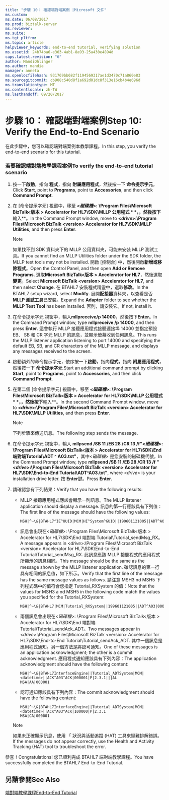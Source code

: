 ```yaml
---
title: "步驟 10： 確認端對端案例 |Microsoft 文件"
ms.custom: 
ms.date: 06/08/2017
ms.prod: biztalk-server
ms.reviewer: 
ms.suite: 
ms.tgt_pltfrm: 
ms.topic: article
helpviewer_keywords: end-to-end tutorial, verifying solution
ms.assetid: 24b74ba6-e303-4ab1-8a93-25a430e4894d
caps.latest.revision: "6"
author: MandiOhlinger
ms.author: mandia
manager: anneta
ms.openlocfilehash: 931769bb682f1194569317ae1d3470c71a860e83
ms.sourcegitcommit: cb908c540d8f1a692d01dc8f313e16cb4b4e696d
ms.translationtype: MT
ms.contentlocale: zh-TW
ms.lasthandoff: 09/20/2017
---
```

# <a name="step-10-verify-the-end-to-end-scenario"></a><span data-ttu-id="13493-102">步驟 10： 確認端對端案例</span><span class="sxs-lookup"><span data-stu-id="13493-102">Step 10: Verify the End-to-End Scenario</span></span>
<span data-ttu-id="13493-103">在此步驟中，您可以確認端對端案例本教學課程。</span><span class="sxs-lookup"><span data-stu-id="13493-103">In this step, you verify the end-to-end scenario for this tutorial.</span></span>  
  
### <a name="to-verify-the-end-to-end-tutorial-scenario"></a><span data-ttu-id="13493-104">若要確認端對端教學課程案例</span><span class="sxs-lookup"><span data-stu-id="13493-104">To verify the end-to-end tutorial scenario</span></span>  
  
1.  <span data-ttu-id="13493-105">按一下**啟動**，指向 **程式**，指向 **附屬應用程式**，然後按一下 **命令提示字元**。</span><span class="sxs-lookup"><span data-stu-id="13493-105">Click **Start**, point to **Programs**, point to **Accessories**, and then click **Command Prompt**.</span></span>  
  
2.  <span data-ttu-id="13493-106">在 [命令提示字元] 視窗中，移至  **\<*磁碟機*>: \Program Files\Microsoft BizTalk\<版本 > Accelerator for HL7\SDK\MLLP 公用程式 * *，，然後按下**輸入**。</span><span class="sxs-lookup"><span data-stu-id="13493-106">In the Command Prompt window, move to **\<*drive*>:\Program Files\Microsoft BizTalk \<version> Accelerator for HL7\SDK\MLLP Utilities**, and then press **Enter**.</span></span>  
  
    > [!NOTE]
    >  <span data-ttu-id="13493-107">如果找不到 SDK 資料夾下的 MLLP 公用資料夾，可能未安裝 MLLP 測試工具。</span><span class="sxs-lookup"><span data-stu-id="13493-107">If you cannot find an MLLP Utilities folder under the SDK folder, the MLLP test tools may not be installed.</span></span> <span data-ttu-id="13493-108">開啟 [控制台] 中，然後開啟**新增或移除程式**。</span><span class="sxs-lookup"><span data-stu-id="13493-108">Open the Control Panel, and then open **Add or Remove Programs**.</span></span> <span data-ttu-id="13493-109">選取**Microsoft BizTalk\<版本 > Accelerator for HL7**，然後選取**變更**。</span><span class="sxs-lookup"><span data-stu-id="13493-109">Select **Microsoft BizTalk \<version> Accelerator for HL7**, and then select **Change**.</span></span> <span data-ttu-id="13493-110">在 BTAHL7 安裝程式精靈中，選取**修改**。</span><span class="sxs-lookup"><span data-stu-id="13493-110">In the BTAHL7 setup wizard, select **Modify**.</span></span> <span data-ttu-id="13493-111">展開**配接器**資料夾，以查看是否**MLLP 測試工具**已安裝。</span><span class="sxs-lookup"><span data-stu-id="13493-111">Expand the **Adapter** folder to see whether the **MLLP Test Tool** has been installed.</span></span> <span data-ttu-id="13493-112">否則，請安裝它。</span><span class="sxs-lookup"><span data-stu-id="13493-112">If not, install it.</span></span>  
  
3.  <span data-ttu-id="13493-113">在命令提示字元 視窗中，輸入**mllpreceive/p 14000**，然後按下**Enter**。</span><span class="sxs-lookup"><span data-stu-id="13493-113">In the Command Prompt window, type **mllpreceive /p 14000**, and then press **Enter**.</span></span> <span data-ttu-id="13493-114">這會執行 MLLP 接聽應用程式接聽連接埠 14000 並指定預設 EB、 SB 和 CR 字元 MLLP 的訊息，並顯示螢幕收到任何訊息。</span><span class="sxs-lookup"><span data-stu-id="13493-114">This runs the MLLP listener application listening to port 14000 and specifying the default EB, SB, and CR characters of the MLLP message, and displays any messages received to the screen.</span></span>  
  
4.  <span data-ttu-id="13493-115">啟動額外的命令提示字元，依序按一下**啟動**，指向**程式**，指向 **附屬應用程式**，然後按一下 **命令提示字元**.</span><span class="sxs-lookup"><span data-stu-id="13493-115">Start an additional command prompt by clicking **Start**, point to **Programs**, point to **Accessories**, and then click **Command Prompt**.</span></span>  
  
5.  <span data-ttu-id="13493-116">在第二個 [命令提示字元] 視窗中，移至  **\<*磁碟機*>: \Program Files\Microsoft BizTalk\<版本 > Accelerator for HL7\SDK\MLLP 公用程式 * *，，然後按下**輸入**。</span><span class="sxs-lookup"><span data-stu-id="13493-116">In the second Command Prompt window, move to **\<*drive*>:\Program Files\Microsoft BizTalk \<version> Accelerator for HL7\SDK\MLLP Utilities**, and then press **Enter**.</span></span>  
  
    > [!NOTE]
    >  <span data-ttu-id="13493-117">下列步驟來傳送訊息。</span><span class="sxs-lookup"><span data-stu-id="13493-117">The following step sends the message.</span></span>  
  
6.  <span data-ttu-id="13493-118">在命令提示字元 視窗中，輸入 **mllpsend /SB 11 /EB 28 /CR 13 /f"\<*磁碟機*>: \Program Files\Microsoft BizTalk\<版本 > Accelerator for HL7\SDK\End 端對端Tutorial\ADT ^ A03.txt"**，其中\<*磁碟機*> 是您安裝的磁碟機代號。</span><span class="sxs-lookup"><span data-stu-id="13493-118">In the Command Prompt window, type **mllpsend /SB 11 /EB 28 /CR 13 /f "\<*drive*>:\Program Files\Microsoft BizTalk \<version> Accelerator for HL7\SDK\End-to-End Tutorial\ADT^A03.txt"**, where \<*drive*> is your installation drive letter.</span></span> <span data-ttu-id="13493-119">按 **Enter**鍵。</span><span class="sxs-lookup"><span data-stu-id="13493-119">Press **Enter**.</span></span>  
  
7.  <span data-ttu-id="13493-120">請確認您有下列結果：</span><span class="sxs-lookup"><span data-stu-id="13493-120">Verify that you have the following results:</span></span>  
  
    -   <span data-ttu-id="13493-121">MLLP 接聽應用程式應該會顯示一則訊息。</span><span class="sxs-lookup"><span data-stu-id="13493-121">The MLLP listener application should display a message.</span></span> <span data-ttu-id="13493-122">訊息的第一行應該具有下列值：</span><span class="sxs-lookup"><span data-stu-id="13493-122">The first line of the message should have the following values:</span></span>  
  
        ```  
        MSH|^~\&|BTAHL7^IE^UUID|MCM|HI^System^GUID||199601121005||ADT^A04|000001|P|2.4|||SU|NE  
        ```  
  
    -   <span data-ttu-id="13493-123">訊息會出現在\<*磁碟機*>: \Program Files\Microsoft BizTalk\<版本 > Accelerator for HL7\SDK\End 端對端 Tutorial\Tutorial_sendMsg_RX。</span><span class="sxs-lookup"><span data-stu-id="13493-123">A message appears in \<*drive*>:\Program Files\Microsoft BizTalk \<version> Accelerator for HL7\SDK\End-to-End Tutorial\Tutorial_sendMsg_RX.</span></span> <span data-ttu-id="13493-124">此訊息應該 MLLP 接聽程式的應用程式所顯示的訊息相同。</span><span class="sxs-lookup"><span data-stu-id="13493-124">This message should be the same as the message shown by the MLLP listener application.</span></span> <span data-ttu-id="13493-125">確認訊息的第一行具有相同的訊息值，如下所示。</span><span class="sxs-lookup"><span data-stu-id="13493-125">Verify that the first line of the message has the same message values as follows.</span></span> <span data-ttu-id="13493-126">請注意 MSH3 nd MSH5 下列程式碼中的值符合您指定 Tutorial_RXSystem 的值：</span><span class="sxs-lookup"><span data-stu-id="13493-126">Note that the values for MSH3 a nd MSH5 in the following code match the values you specified for the Tutorial_RXSystem:</span></span>  
  
        ```  
        MSH|^~\&|BTAHL7|MCM|Tutorial_RXSystem||199601121005||ADT^A03|000001|P|2.3.1  
        ```  
  
    -   <span data-ttu-id="13493-127">兩個訊息會出現在\<*磁碟機*>: \Program Files\Microsoft BizTalk\<版本 > Accelerator for HL7\SDK\End 端對端 Tutorial\Tutorial_sendAck_ADT。</span><span class="sxs-lookup"><span data-stu-id="13493-127">Two messages appear in \<*drive*>:\Program Files\Microsoft BizTalk \<version> Accelerator for HL7\SDK\End-to-End Tutorial\Tutorial_sendAck_ADT.</span></span> <span data-ttu-id="13493-128">其中一個訊息是應用程式通知。另一個方法是將認可通知。</span><span class="sxs-lookup"><span data-stu-id="13493-128">One of these messages is an application acknowledgment; the other is a commit acknowledgment.</span></span> <span data-ttu-id="13493-129">應用程式通知應該具有下列內容：</span><span class="sxs-lookup"><span data-stu-id="13493-129">The application acknowledgment should have the following content:</span></span>  
  
        ```  
        MSH|^~\&|BTAHL7InterfaceEngine||Tutorial_ADTSystem|MCM|<datetime>||ACK^A03^ACK|000001|P|2.3.1|||AL  
        MSA|AA|000001  
        ```  
  
    -   <span data-ttu-id="13493-130">認可通知應該具有下列內容：</span><span class="sxs-lookup"><span data-stu-id="13493-130">The commit acknowledgment should have the following content:</span></span>  
  
        ```  
        MSH|^~\&|BTAHL7InterfaceEngine||Tutorial_ADTSystem|MCM|<datetime>||ACK^A03^ACK|100000|P|2.3.1  
        MSA|CA|000001  
        ```  
  
    > [!NOTE]
    >  <span data-ttu-id="13493-131">如果未正確顯示訊息，使用 「 狀況與活動追蹤 (HAT) 工具來疑難排解錯誤。</span><span class="sxs-lookup"><span data-stu-id="13493-131">If the messages do not appear correctly, use the Health and Activity Tracking (HAT) tool to troubleshoot the error.</span></span>  
  
 <span data-ttu-id="13493-132">恭喜！</span><span class="sxs-lookup"><span data-stu-id="13493-132">Congratulations!</span></span> <span data-ttu-id="13493-133">您已順利完成 BTAHL7 端對端教學課程。</span><span class="sxs-lookup"><span data-stu-id="13493-133">You have successfully completed the BTAHL7 End-to-End Tutorial.</span></span>  
  
## <a name="see-also"></a><span data-ttu-id="13493-134">另請參閱</span><span class="sxs-lookup"><span data-stu-id="13493-134">See Also</span></span>  
 [<span data-ttu-id="13493-135">端對端教學課程</span><span class="sxs-lookup"><span data-stu-id="13493-135">End-to-End Tutorial</span></span>](../../adapters-and-accelerators/accelerator-hl7/end-to-end-tutorial1.md)